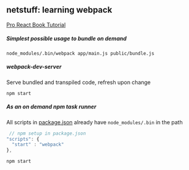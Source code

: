 ## netstuff: learning webpack

[Pro React Book Tutorial](http://www.pro-react.com/materials/appendixA/)

##### Simplest possible usage to bundle on demand

```shell
node_modules/.bin/webpack app/main.js public/bundle.js
```

##### webpack-dev-server
Serve bundled and transpiled code, refresh upon change
```shell
npm start
```

##### As an on demand npm task runner
All scripts in [package.json]() already have `node_modules/.bin` in the path

```javascript
 // npm setup in package.json
"scripts": {
  "start" : "webpack"
},
```

```shell
npm start
```
